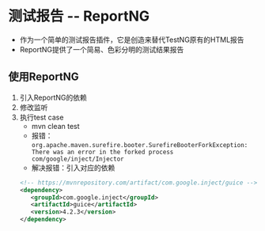 # 测试报告 -- ReportNG
- 作为一个简单的测试报告插件，它是创造来替代TestNG原有的HTML报告
- ReportNG提供了一个简易、色彩分明的测试结果报告

## 使用ReportNG
1. 引入ReportNG的依赖
2. 修改监听
3. 执行test case
    - mvn clean test
    - 报错：`org.apache.maven.surefire.booter.SurefireBooterForkException: There was an error in the forked process
          com/google/inject/Injector`
    - 解决报错：引入对应的依赖
    ```xml
   <!-- https://mvnrepository.com/artifact/com.google.inject/guice -->
   <dependency>
       <groupId>com.google.inject</groupId>
       <artifactId>guice</artifactId>
       <version>4.2.3</version>
   </dependency> 
   ```
    
